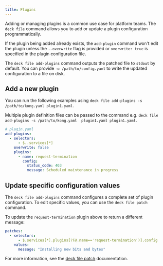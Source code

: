```yaml
---
title: Plugins
---
```


Adding or managing plugins is a common use case for platform teams. The `deck file` command allows you to add or update a plugin configuration programmatically.

If the plugin being added already exists, the `add-plugin` command won't edit the plugin unless the `--overwrite` flag is provided or `overwrite: true` is specified in the plugin configuration file.

The `deck file add-plugins` command outputs the patched file to `stdout` by default. You can provide `-o /path/to/config.yaml` to write the updated configuration to a file on disk.

## Add a new plugin

You can run the following examples using `deck file add-plugins -s /path/to/kong.yaml plugin1.yaml`. 

Multiple plugin definition files can be passed to the command e.g. `deck file add-plugins -s /path/to/kong.yaml  plugin1.yaml plugin1.yaml`.

```yaml
# plugin.yaml
add-plugins:
  - selectors:
      - $..services[*]
    overwrite: false
    plugins:
      - name: request-termination
        config:
          status_code: 403
          message: Scheduled maintenance in progress
```

## Update specific configuration values

The `deck file add-plugins` command configures a complete set of plugin configuration. To edit specific values, you can use the `deck file patch` command.

To update the `request-termination` plugin above to return a different message:

```yaml
patches:
  - selectors:
      - $.services[*].plugins[?(@.name=='request-termination')].config
    values:
      message: "Installing new bits and bytes"
```

For more information, see the [deck file patch](/deck/file/manipulation/patch/) documentation.